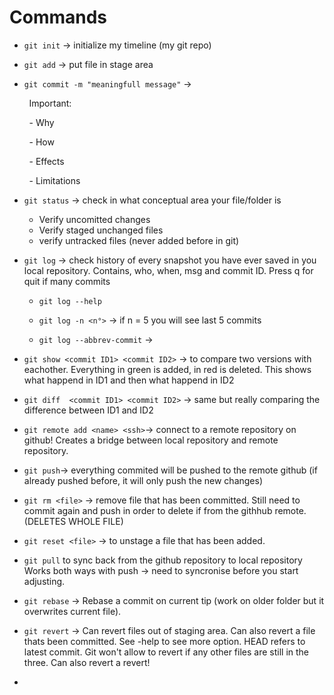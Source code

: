 # Commands

- `git init` -> initialize my timeline (my git repo)

- `git add` -> put file in stage area 

- `git commit -m "meaningfull message"` ->

        Important:

        - Why

        - How

        - Effects

        - Limitations

- `git status` -> check in what conceptual area your file/folder is
  
  - Verify uncomitted changes
  - Verify staged unchanged files
  - verify untracked files (never added before in git)

- `git log` -> check history of every snapshot you have ever saved in you local repository. Contains, who, when, msg and commit ID. Press q for quit if many commits
  
  - `git log --help` 
  
  - `git log -n <n°>` -> if n = 5 you will see last 5 commits
  
  - `git log --abbrev-commit` -> 

- `git show <commit ID1> <commit ID2>` -> to compare two versions with eachother. Everything in green is added, in red is deleted. This shows what happend in ID1 and then what happend in ID2

- `git diff  <commit ID1> <commit ID2>` -> same but really comparing the difference between ID1 and ID2

- `git remote add <name> <ssh>`-> connect to a remote repository on github! 
  Creates a bridge between local repository and remote repository. 

- `git push`-> everything commited will be pushed to the remote github (if already pushed before, it will only push the new changes)

- `git rm <file>` -> remove file that has been committed. Still need to commit again and push in order to delete if from the githhub remote. (DELETES WHOLE FILE)

- `git reset <file>` -> to unstage a file that has been added.

- `git pull` to sync back from the github repository to local repository 
  Works both ways with push -> need to syncronise before you start adjusting. 

- `git rebase` -> Rebase a commit on current tip (work on older folder but it overwrites current file).

- `git revert` -> Can revert files out of staging area. Can also revert a file thats been committed. See -help to see more option. HEAD refers to latest commit. Git won't allow to revert if any other files are still in the three. Can also revert a revert!

- 
